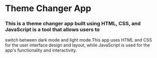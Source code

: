  # Theme Changer App
 
 ### This is a theme changer app built using HTML, CSS, and JavaScript is a tool that allows users to 
switch between dark mode and light mode.This app uses HTML and CSS for the user interface design and layout,
 while JavaScript is used for the app's functionality and interactivity.
